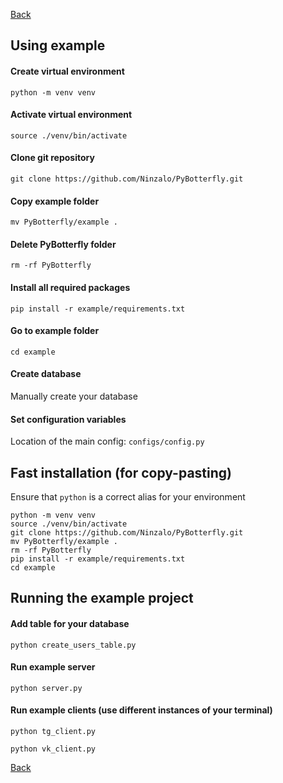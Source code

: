 [Back](https://github.com/Ninzalo/PyBotterfly)

## Using example 

#### Create virtual environment

```shell
python -m venv venv
```

#### Activate virtual environment

```shell
source ./venv/bin/activate
```

#### Clone git repository

```shell
git clone https://github.com/Ninzalo/PyBotterfly.git
```

#### Copy example folder 

```shell
mv PyBotterfly/example .
```

#### Delete PyBotterfly folder

```shell
rm -rf PyBotterfly
```

#### Install all required packages

```shell
pip install -r example/requirements.txt
```

#### Go to example folder

```shell
cd example
```

#### Create database

Manually create your database

#### Set configuration variables

Location of the main config: `configs/config.py`

## Fast installation (for copy-pasting)

Ensure that `python` is a correct alias for your environment

```shell
python -m venv venv
source ./venv/bin/activate
git clone https://github.com/Ninzalo/PyBotterfly.git
mv PyBotterfly/example .
rm -rf PyBotterfly
pip install -r example/requirements.txt
cd example
```

## Running the example project

#### Add table for your database

```shell
python create_users_table.py
```

#### Run example server

```shell
python server.py
```

#### Run example clients (use different instances of your terminal)

```shell
python tg_client.py
```

```shell
python vk_client.py
```

[Back](https://github.com/Ninzalo/PyBotterfly)
